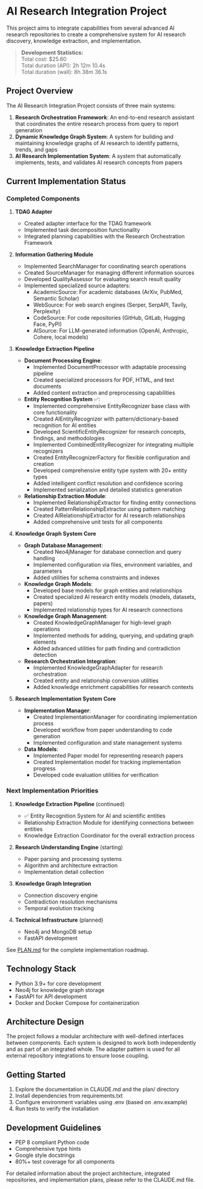 # AI Research Integration Project

This project aims to integrate capabilities from several advanced AI research repositories to create a comprehensive system for AI research discovery, knowledge extraction, and implementation.

> **Development Statistics:**  
> Total cost: $25.60  
> Total duration (API): 2h 12m 10.4s  
> Total duration (wall): 8h 38m 36.1s  

## Project Overview

The AI Research Integration Project consists of three main systems:

1. **Research Orchestration Framework**: An end-to-end research assistant that coordinates the entire research process from query to report generation
2. **Dynamic Knowledge Graph System**: A system for building and maintaining knowledge graphs of AI research to identify patterns, trends, and gaps
3. **AI Research Implementation System**: A system that automatically implements, tests, and validates AI research concepts from papers

## Current Implementation Status

### Completed Components

1. **TDAG Adapter**
   - Created adapter interface for the TDAG framework
   - Implemented task decomposition functionality
   - Integrated planning capabilities with the Research Orchestration Framework

2. **Information Gathering Module**
   - Implemented SearchManager for coordinating search operations
   - Created SourceManager for managing different information sources
   - Developed QualityAssessor for evaluating search result quality
   - Implemented specialized source adapters:
     - AcademicSource: For academic databases (ArXiv, PubMed, Semantic Scholar)
     - WebSource: For web search engines (Serper, SerpAPI, Tavily, Perplexity)
     - CodeSource: For code repositories (GitHub, GitLab, Hugging Face, PyPI)
     - AISource: For LLM-generated information (OpenAI, Anthropic, Cohere, local models)

3. **Knowledge Extraction Pipeline**
   - **Document Processing Engine**:
     - Implemented DocumentProcessor with adaptable processing pipeline
     - Created specialized processors for PDF, HTML, and text documents
     - Added content extraction and preprocessing capabilities
   - **Entity Recognition System** ✅:
     - Implemented comprehensive EntityRecognizer base class with core functionality
     - Created AIEntityRecognizer with pattern/dictionary-based recognition for AI entities
     - Developed ScientificEntityRecognizer for research concepts, findings, and methodologies
     - Implemented CombinedEntityRecognizer for integrating multiple recognizers
     - Created EntityRecognizerFactory for flexible configuration and creation
     - Developed comprehensive entity type system with 20+ entity types
     - Added intelligent conflict resolution and confidence scoring
     - Implemented serialization and detailed statistics generation
   - **Relationship Extraction Module**:
     - Implemented RelationshipExtractor for finding entity connections
     - Created PatternRelationshipExtractor using pattern matching
     - Created AIRelationshipExtractor for AI research relationships
     - Added comprehensive unit tests for all components

4. **Knowledge Graph System Core**
   - **Graph Database Management**:
     - Created Neo4jManager for database connection and query handling
     - Implemented configuration via files, environment variables, and parameters
     - Added utilities for schema constraints and indexes
   - **Knowledge Graph Models**:
     - Developed base models for graph entities and relationships
     - Created specialized AI research entity models (models, datasets, papers)
     - Implemented relationship types for AI research connections
   - **Knowledge Graph Management**:
     - Created KnowledgeGraphManager for high-level graph operations
     - Implemented methods for adding, querying, and updating graph elements
     - Added advanced utilities for path finding and contradiction detection
   - **Research Orchestration Integration**:
     - Implemented KnowledgeGraphAdapter for research orchestration
     - Created entity and relationship conversion utilities
     - Added knowledge enrichment capabilities for research contexts

5. **Research Implementation System Core**
   - **Implementation Manager**:
     - Created ImplementationManager for coordinating implementation process
     - Developed workflow from paper understanding to code generation
     - Implemented configuration and state management systems
   - **Data Models**:
     - Implemented Paper model for representing research papers
     - Created Implementation model for tracking implementation progress
     - Developed code evaluation utilities for verification

### Next Implementation Priorities

1. **Knowledge Extraction Pipeline** (continued)
   - ✅ Entity Recognition System for AI and scientific entities
   - Relationship Extraction Module for identifying connections between entities
   - Knowledge Extraction Coordinator for the overall extraction process
   
2. **Research Understanding Engine** (starting)
   - Paper parsing and processing systems
   - Algorithm and architecture extraction
   - Implementation detail collection
   
3. **Knowledge Graph Integration**
   - Connection discovery engine
   - Contradiction resolution mechanisms
   - Temporal evolution tracking

4. **Technical Infrastructure** (planned)
   - Neo4j and MongoDB setup
   - FastAPI development

See [PLAN.md](./PLAN.md) for the complete implementation roadmap.

## Technology Stack

- Python 3.9+ for core development
- Neo4j for knowledge graph storage
- FastAPI for API development
- Docker and Docker Compose for containerization

## Architecture Design

The project follows a modular architecture with well-defined interfaces between components. Each system is designed to work both independently and as part of an integrated whole. The adapter pattern is used for all external repository integrations to ensure loose coupling.

## Getting Started

1. Explore the documentation in CLAUDE.md and the plan/ directory
2. Install dependencies from requirements.txt
3. Configure environment variables using .env (based on .env.example)
4. Run tests to verify the installation

## Development Guidelines

- PEP 8 compliant Python code
- Comprehensive type hints
- Google style docstrings
- 80%+ test coverage for all components

For detailed information about the project architecture, integrated repositories, and implementation plans, please refer to the CLAUDE.md file.
